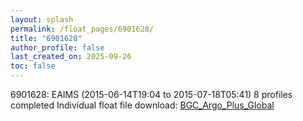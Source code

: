 ```yaml
---
layout: splash
permalink: /float_pages/6901628/
title: "6901628"
author_profile: false
last_created_on: 2025-09-26
toc: false
---
```

 
6901628: EAIMS (2015-06-14T19:04 to 2015-07-18T05:41)
8 profiles completed
Individual float file download: [BGC_Argo_Plus_Global](https://ftp.soest.hawaii.edu/bgc_argo_plus/Individual_Floats/outliers_removed/6901628_Sprof_processed.nc)
